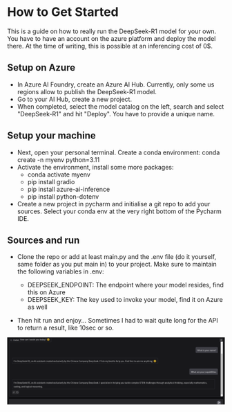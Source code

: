 # How to Get Started
This is a guide on how to really run the DeepSeek-R1 model for your own. You have to have an account on the azure platform and deploy the model there. At the time of writing, this is possible at an inferencing cost of 0$. 

## Setup on Azure
* In Azure AI Foundry, create an Azure AI Hub. Currently, only some us regions allow to publish the DeepSeek-R1 model.
* Go to your AI Hub, create a new project.
* When completed, select the model catalog on the left, search and select "DeepSeek-R1" and hit "Deploy". You have to provide a unique name.

## Setup your machine
* Next, open your personal terminal. Create a conda environment: conda create -n myenv python=3.11
* Activate the environment, install some more packages:
  * conda activate myenv
  * pip install gradio
  * pip install azure-ai-inference
  * pip install python-dotenv
* Create a new project in pycharm and initialise a git repo to add your sources. Select your conda env at the very right bottom of the Pycharm IDE.

## Sources and run
* Clone the repo or add at least main.py and the .env file (do it yourself, same folder as you put main in) to your project. Make sure to maintain the following variables in .env:
  * DEEPSEEK_ENDPOINT: The endpoint where your model resides, find this on Azure
  * DEEPSEEK_KEY: The key used to invoke your model, find it on Azure as well
 
* Then hit run and enjoy... Sometimes I had to wait quite long for the API to return a result, like 10sec or so.

![Screenshot](screenshot.png?raw=true "Screenshot of Chat")
